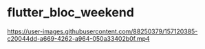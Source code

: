 # flutter_bloc_weekend





https://user-images.githubusercontent.com/88250379/157120385-c20044dd-a669-4262-a964-050a33402b0f.mp4

